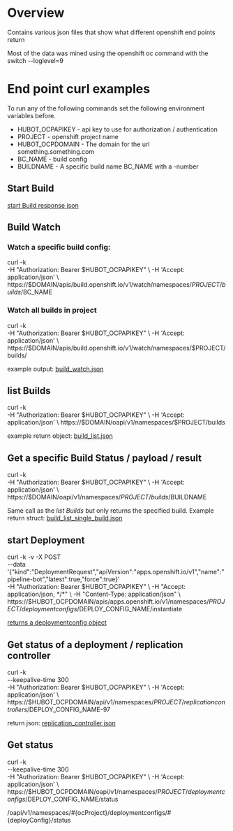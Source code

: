 # Overview

Contains various json files that show what different openshift 
end points return

Most of the data was mined using the openshift oc command with the
switch --loglevel=9

# End point curl examples

To run any of the following commands set the following environment 
variables before.

* HUBOT_OCPAPIKEY - api key to use for authorization / authentication
* PROJECT - openshift project name
* HUBOT_OCPDOMAIN - The domain for the url  something.something.com
* BC_NAME - build config
* BUILDNAME - A specific build name BC_NAME with a -number

## Start Build

[start Build response json](./start_build_response.json)

## Build Watch

### Watch a specific build config:

curl -k \
    -H "Authorization: Bearer $HUBOT_OCPAPIKEY" \
    -H 'Accept: application/json' \
    https://$DOMAIN/apis/build.openshift.io/v1/watch/namespaces/$PROJECT/builds/$BC_NAME

### Watch all builds in project

curl -k \
    -H "Authorization: Bearer $HUBOT_OCPAPIKEY" \
    -H 'Accept: application/json' \
    https://$DOMAIN/apis/build.openshift.io/v1/watch/namespaces/$PROJECT/builds/

example output: [build_watch.json](./build_watch.json)

## list Builds

curl -k \
    -H "Authorization: Bearer $HUBOT_OCPAPIKEY" \
    -H 'Accept: application/json' \
    https://$DOMAIN/oapi/v1/namespaces/$PROJECT/builds

example return object: [build_list.json](./build_list.json)

## Get a specific Build Status / payload / result

curl -k \
    -H "Authorization: Bearer $HUBOT_OCPAPIKEY" \
    -H 'Accept: application/json' \
    https://$DOMAIN/oapi/v1/namespaces/$PROJECT/builds/$BUILDNAME

Same call as the *list Builds* but only returns the specified build. Example return struct: 
[build_list_single_build.json](build_list_single_build.json)

## start Deployment

curl -k -v -X POST  \
    --data '{"kind":"DeploymentRequest","apiVersion":"apps.openshift.io/v1","name":"pipeline-bot","latest":true,"force":true}' \
    -H "Authorization: Bearer $HUBOT_OCPAPIKEY" \
    -H "Accept: application/json, */*" \
    -H "Content-Type: application/json" \
    https://$HUBOT_OCPDOMAIN/apis/apps.openshift.io/v1/namespaces/$PROJECT/deploymentconfigs/$DEPLOY_CONFIG_NAME/instantiate

[returns a deploymentconfig object](deployment_init_payload.json)

## Get status of a deployment / replication controller

curl -k \
    --keepalive-time 300 \
    -H "Authorization: Bearer $HUBOT_OCPAPIKEY" \
    -H 'Accept: application/json' \
    https://$HUBOT_OCPDOMAIN/api/v1/namespaces/$PROJECT/replicationcontrollers/$DEPLOY_CONFIG_NAME-97

return json: [replication_controller.json](./replication_controller.json)


## Get status 

curl -k \
    --keepalive-time 300 \
    -H "Authorization: Bearer $HUBOT_OCPAPIKEY" \
    -H 'Accept: application/json' \
    https://$HUBOT_OCPDOMAIN/oapi/v1/namespaces/$PROJECT/deploymentconfigs/$DEPLOY_CONFIG_NAME/status

/oapi/v1/namespaces/#{ocProject}/deploymentconfigs/#{deployConfig}/status